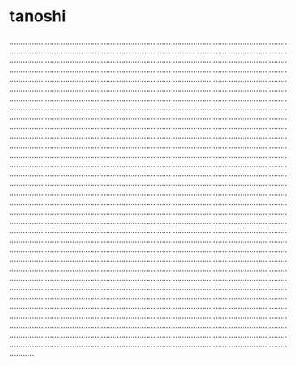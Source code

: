 # tanoshi

.......................................................................................................................................................................................................................................................................................................................................................................................................................................................................................................................................................................................................................................................................................................................................................................................................................................................................................................................................................................................................................................................................................................................................................................................................................................................................................................................................................................................................................................................................................................................................................................................................................................................................................................................................................................................................................................................................................................................................................................................................................................................................................................................................................................................................................................................................................................................................................................................................................................................................................................................................................................................................................................................................................................................................................................................................................................................................................................................................................................................................................................................................................................................................................................................................................................................................................................................................................................................................................................................................................................................................................................................................................................................................................................................................................................................................................................................................................................................................................................................................................................................................................................................................................................................................................................................................